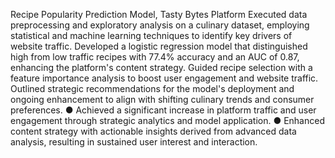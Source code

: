 Recipe Popularity Prediction Model, Tasty Bytes Platform
Executed data preprocessing and exploratory analysis on a culinary dataset, employing statistical and machine learning techniques to identify key drivers of website traffic. Developed a logistic regression model that distinguished high from low traffic recipes with 77.4% accuracy and an AUC of 0.87, enhancing the platform's content strategy. Guided recipe selection with a feature importance analysis to boost user engagement and website traffic. Outlined strategic recommendations for the model's deployment and ongoing enhancement to align with shifting culinary trends and consumer preferences. 
●	Achieved a significant increase in platform traffic and user engagement through strategic analytics and model application.
●	Enhanced content strategy with actionable insights derived from advanced data analysis, resulting in sustained user interest and interaction.
